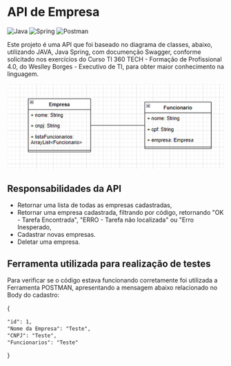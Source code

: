 # API de Empresa
![Java](https://img.shields.io/badge/java-%23ED8B00.svg?style=for-the-badge&logo=openjdk&logoColor=white) ![Spring](https://img.shields.io/badge/spring-%236DB33F.svg?style=for-the-badge&logo=spring&logoColor=white) ![Postman](https://img.shields.io/badge/Postman-FF6C37.svg?style=for-the-badge&logo=Postman&logoColor=white)

Este projeto é uma API que foi baseado no diagrama de classes, abaixo, utilizando JAVA, Java Spring, com documenção Swagger, conforme solicitado nos exercícios do Curso TI 360 TECH - Formação de Profissional 4.0, do Weslley Borges - Executivo de TI, para obter maior conhecimento na linguagem.

![alt text](image.png)

## Responsabilidades da API
- Retornar uma lista de todas as empresas cadastradas,
- Retornar uma empresa cadastrada, filtrando por código, retornando "OK - Tarefa Encontrada", "ERRO - Tarefa não localizada" ou "Erro Inesperado,
- Cadastrar novas empresas.
- Deletar uma empresa.

## Ferramenta utilizada para realização de testes
Para verificar se o código estava funcionando corretamente foi utilizada a Ferramenta POSTMAN, apresentando a mensagem abaixo relacionado no Body do cadastro:

{
    
    "id": 1,
    "Nome da Empresa": "Teste",
    "CNPJ": "Teste",
    "Funcionarios": "Teste"    
}